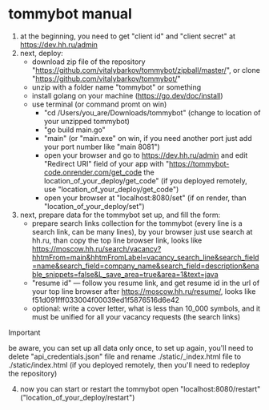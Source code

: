 # tommybot manual
1. at the beginning, you need to get "client id" and "client secret" at https://dev.hh.ru/admin
2. next, deploy:
   - download zip file of the repository "https://github.com/vitalybarkov/tommybot/zipball/master/", or clone "https://github.com/vitalybarkov/tommybot/"
   - unzip with a folder name "tommybot" or something
   - install golang on your machine (https://go.dev/doc/install)
   - use terminal (or command promt on win)
      - "cd /Users/you_are/Downloads/tommybot" (change to location of your unzipped tommybot)
      - "go build main.go"
      - "main" (or "main.exe" on win, if you need another port just add your port number like "main 8081")
      - open your browser and go to https://dev.hh.ru/admin and edit "Redirect URI" field of your app with "https://tommybot-code.onrender.com/get_code the location_of_your_deploy/get_code" (if you deployed remotely, use "location_of_your_deploy/get_code") 
      - open your browser at "localhost:8080/set" (if on render, than "location_of_your_deploy/set")
3. next, prepare data for the tommybot set up, and fill the form:
   - prepare search links collection for the tommybot (every line is a search link, can be many lines), by your browser just use search at hh.ru, than copy the top line browser link, looks like https://moscow.hh.ru/search/vacancy?hhtmFrom=main&hhtmFromLabel=vacancy_search_line&search_field=name&search_field=company_name&search_field=description&enable_snippets=false&L_save_area=true&area=1&text=java
   - "resume id" — follow you resume link, and get resume id in the url of your top line browser after https://moscow.hh.ru/resume/, looks like f51d091fff033004f00039ed1f5876516d6e42
   - optional: write a cover letter, what is less than 10_000 symbols, and it must be unified for all your vacancy requests (the search links)
> [!IMPORTANT]
> be aware, you can set up all data only once, to set up again, you'll need to delete "api_credentials.json" file and rename ./static/_index.html file to ./static/index.html (if you deployed remotely, then you'll need to redeploy the repository)
4. now you can start or restart the tommybot open "localhost:8080/restart" ("location_of_your_deploy/restart")
